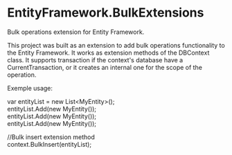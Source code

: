 # EntityFramework.BulkExtensions
Bulk operations extension for Entity Framework.

This project was built as an extension to add bulk operations functionality to the Entity Framework. 
It works as extension methods of the DBContext class. It supports transaction if the context's database have a CurrentTransaction, or it creates an internal one for the scope of the operation.

Exemple usage:

var entityList = new List\<MyEntity\>();<br>
entityList.Add(new MyEntity());<br>
entityList.Add(new MyEntity());<br>
entityList.Add(new MyEntity());<br>

//Bulk insert extension method<br>
context.BulkInsert(entityList); 
